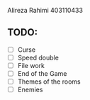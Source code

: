 Alireza Rahimi 
403110433

## TODO:
- [ ] Curse
- [ ] Speed double
- [ ] File work
- [ ] End of the Game
- [ ] Themes of the rooms
- [ ] Enemies